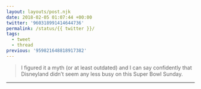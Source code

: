 ```yaml
---
layout: layouts/post.njk
date: 2018-02-05 01:07:44 +00:00
twitter: '960318991414644736'
permalink: /status/{{ twitter }}/
tags: 
  - tweet
  - thread
previous: '959821648818917382'
---
```


> I figured it a myth (or at least outdated) and I can say confidently that Disneyland didn’t seem any less busy on this Super Bowl Sunday.

---

